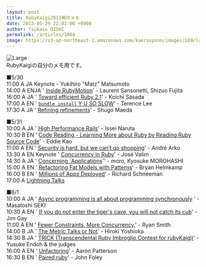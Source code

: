 ```yaml
---
layout: post
title: RubyKaigi2013用のメモ
date: 2013-05-29 22:01:00 +0900
author: Tsukasa OISHI
permalink: /articles/1064
image: https://s3-ap-northeast-1.amazonaws.com/kaeruspoon/images/169/large.JPG?1369832478
---
```



![Large](https://s3-ap-northeast-1.amazonaws.com/kaeruspoon/images/169/large.JPG?1369832478)  
RubyKaigiの自分のメモ用です。  

■5/30  
11:00 A JA Keynote - Yukihiro "Matz" Matsumoto  
14:00 A ENJA ' [Inside RubyMotion](http://rubykaigi.org/2013/talk/S22)' - Laurent Sansonetti, Shizuo Fujita  
16:00 A JA ' [Toward efficient Ruby 2.1](http://rubykaigi.org/2013/talk/S73)' - Koichi Sasada  
17:00 A EN ' [`bundle install` Y U SO SLOW](http://rubykaigi.org/2013/talk/S54)' - Terence Lee  
17:30 A JA ' [Refining refinements](http://rubykaigi.org/2013/talk/S58)' - Shugo Maeda  

■5/31  
10:00 A JA ' [High Performance Rails](http://rubykaigi.org/2013/talk/S76)' - Issei Naruta  
10:30 B EN ' [Code Reading - Learning More about Ruby by Reading Ruby Source Code](http://rubykaigi.org/2013/talk/S41)' - Eddie Kao  
11:00 A EN ' [Security is hard, but we can’t go shopping](http://rubykaigi.org/2013/talk/S43)' - André Arko  
13:30 A EN Keynote ' [Concurrency in Ruby](http://rubykaigi.org/2013/talk/S80)' - José Valim  
14:30 A JA ' [Concerning `Applications](http://rubykaigi.org/2013/talk/S61)'' - moro, Kyosuke MOROHASHI  
15:00 A EN ' [Refactoring Fat Models with Patterns](http://rubykaigi.org/2013/talk/S32)' - Bryan Helmkamp  
16:00 B EN ' [Millions of Apps Deployed](http://rubykaigi.org/2013/talk/S17)' - Richard Schneeman  
17:00 A  [Lightning Talks](http://rubykaigi.org/2013/lightning_talks)  

■6/1  
10:00 A JA ' [Async programming is all about programming synchronously](http://rubykaigi.org/2013/talk/S30) ' - Masatoshi SEKI  
10:30 A EN ' [If you do not enter the tiger's cave, you will not catch its cub](http://rubykaigi.org/2013/talk/S21)' - Jim Gay  
11:00 A EN ' [Fewer Constraints, More Concurrency.](http://rubykaigi.org/2013/talk/S06)' - Ryan Smith  
14:00 B JA ' [The Metric Talks or Not](http://rubykaigi.org/2013/talk/S42)' - Hiroki Yoshioka  
14:30 B JA ' [TRICK (Transcendental Ruby Imbroglio Contest for rubyKaigi)](http://rubykaigi.org/2013/talk/S53)' - Yusuke Endoh & the judges  
16:00 A EN ' [Unfactoring](http://rubykaigi.org/2013/talk/S19)' - Aaron Patterson  
16:30 B EN ' [Paired ruby](http://rubykaigi.org/2013/talk/S68)' - John Foley  


